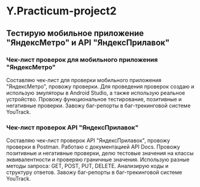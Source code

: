 # Y.Practicum-project2 
## Тестирую мобильное приложение "ЯндексМетро" и API "ЯндексПрилавок"
### Чек-лист проверок для мобильного приложения "ЯндексМетро"
Составляю чек-лист для проверки мобильного приложения "ЯндексМетро", провожу проверки. Для проведения проверок создаю и использую эмуляторы в Android Studio, а также использую реальное устройство. Провожу функциональное тестирование, позитивные и негативные проверки. Завожу баг-репорты в баг-трекинговой системе YouTrack.
### Чек-лист проверок API "ЯндексПрилавок"
Составляю чек-лист проверок API "ЯндексПрилавок", провожу проверки в Postman. Работаю с документацией API Docs. Провожу позитивные и негативные проверки, делю тестовые значения на классы эквивалентности и проверяю граничные значения. Использую разные методы запроса: GET, POST, PUT, DELETE. Анализирую коды и структуру ответов. Завожу баг-репорты в баг-трекинговой системе YouTrack.
